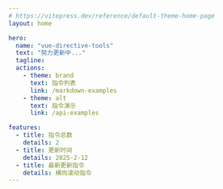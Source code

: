 ```yaml
---
# https://vitepress.dev/reference/default-theme-home-page
layout: home

hero:
  name: "vue-directive-tools"
  text: "努力更新中..."
  tagline:
  actions:
    - theme: brand
      text: 指令列表
      link: /markdown-examples
    - theme: alt
      text: 指令演示
      link: /api-examples

features:
  - title: 指令总数
    details: 2
  - title: 更新时间
    details: 2025-2-12
  - title: 最新更新指令
    details: 横向滚动指令
---
```

